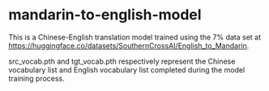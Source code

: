 # mandarin-to-english-model

This is a Chinese-English translation model trained using the 7% data set at https://huggingface.co/datasets/SouthernCrossAI/English_to_Mandarin.

src_vocab.pth and tgt_vocab.pth respectively represent the Chinese vocabulary list and English vocabulary list completed during the model training process.
